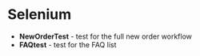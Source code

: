 # Selenium

- **NewOrderTest** - test for the full new order workflow
- **FAQtest** - test for the FAQ list
